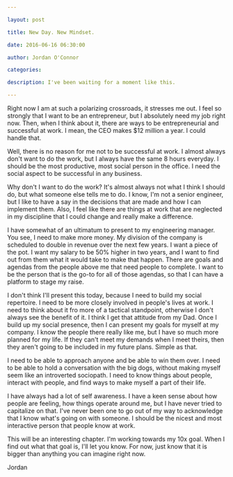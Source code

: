 ```yaml
---

layout: post

title: New Day. New Mindset.

date: 2016-06-16 06:30:00

author: Jordan O'Connor

categories:

description: I've been waiting for a moment like this.

---
```


Right now I am at such a polarizing crossroads, it stresses me out. I feel so strongly that I want to be an entrepreneur, but I absolutely need my job right now. Then, when I think about it, there are ways to be entrepreneurial and successful at work. I mean, the CEO makes $12 million a year. I could handle that.

  
Well, there is no reason for me not to be successful at work. I almost always don't want to do the work, but I always have the same 8 hours everyday. I should be the most productive, most social person in the office. I need the social aspect to be successful in any business. 

  
Why don't I want to do the work? It's almost always not what I think I should do, but what someone else tells me to do. I know, I'm not a senior engineer, but I like to have a say in the decisions that are made and how I can implement them. Also, I feel like there are things at work that are neglected in my discipline that I could change and really make a difference. 

  
I have somewhat of an ultimatum to present to my engineering manager. You see, I need to make more money. My division of the company is scheduled to double in revenue over the next few years. I want a piece of the pot. I want my salary to be 50% higher in two years, and I want to find out from them what it would take to make that happen. There are goals and agendas from the people above me that need people to complete. I want to be the person that is the go-to for all of those agendas, so that I can have a platform to stage my raise. 

  
I don't think I'll present this today, because I need to build my social repertoire. I need to be more closely involved in people's lives at work. I need to think about it fro more of a tactical standpoint, otherwise I don't always see the benefit of it. I think I get that attitude from my Dad. Once I build up my social presence, then I can present my goals for myself at my company. I know the people there really like me, but I have so much more planned for my life. If they can't meet my demands when I meet theirs, then they aren't going to be included in my future plans. Simple as that. 

  
I need to be able to approach anyone and be able to win them over. I need to be able to hold a conversation with the big dogs, without making myself seem like an introverted sociopath. I need to know things about people, interact with people, and find ways to make myself a part of their life. 

  
I have always had a lot of self awareness. I have a keen sense about how people are feeling, how things operate around me, but I have never tried to capitalize on that. I've never been one to go out of my way to acknowledge that I know what's going on with someone. I should be the nicest and most interactive person that people know at work. 

  
This will be an interesting chapter. I'm working towards my 10x goal. When I find out what that goal is, I'll let you know. For now, just know that it is bigger than anything you can imagine right now.

  
Jordan
